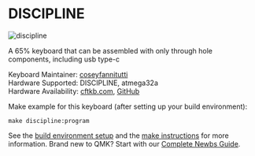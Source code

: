 # DISCIPLINE

![discipline](https://i.imgur.com/FOAjqmF.jpg)

A 65% keyboard that can be assembled with only through hole components, including usb type-c

Keyboard Maintainer: [coseyfannitutti](https://github.com/coseyfannitutti)  
Hardware Supported: DISCIPLINE, atmega32a  
Hardware Availability: [cftkb.com](http://www.cftkb.com), [GitHub](https://github.com/coseyfannitutti/discipline)

Make example for this keyboard (after setting up your build environment):

    make discipline:program

See the [build environment setup](https://docs.qmk.fm/#/getting_started_build_tools) and the [make instructions](https://docs.qmk.fm/#/getting_started_make_guide) for more information. Brand new to QMK? Start with our [Complete Newbs Guide](https://docs.qmk.fm/#/newbs).
